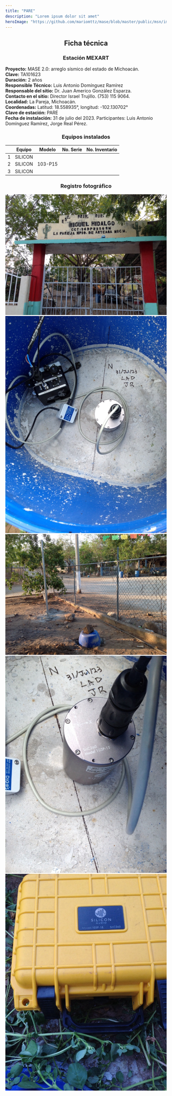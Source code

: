 ```yaml
---
title: "PARE"
description: "Lorem ipsum dolor sit amet"
heroImage: "https://github.com/mariomttz/mase/blob/master/public/msn/images/blog/pare/pare_1.jpg?raw=true"
---
```


<div align="center">

## Ficha técnica

### Estación MEXART

</div>

**Proyecto:** MASE 2.0: arreglo sísmico del estado de Michoacán.  
**Clave:** TA101623  
**Duración:** 2 años  
**Responsible Técnico:** Luis Antonio Domínguez Ramírez  
**Responsable del sitio:** Dr. Juan Americo González Esparza.  
**Contacto en el sitio:** Director Israel Trujillo. (753) 115 9064.  
**Localidad:** La Pareja, Michoacán.  
**Coordenadas:** Latitud: 18.558935°, longitud: -102.130702°  
**Clave de estación:** PARE  
**Fecha de instalación:** 31 de julio del 2023. Participantes: Luis Antonio Domínguez Ramírez, Jorge Real Pérez.

<div align="center">

### Equipos instalados

</div>

|     | Equipo  | Modelo  | No. Serie | No. Inventario |
| --- | ------- | ------- | --------- | -------------- |
| 1   | SILICON |         |           |                |
| 2   | SILICON | 103-P15 |           |                |
| 3   | SILICON |         |           |                |

<div align="center">

### Registro fotográfico

</div>

![pare_1](https://github.com/mariomttz/mase/blob/master/public/msn/images/blog/pare/pare_1.jpg?raw=true)  
![pare_2](https://github.com/mariomttz/mase/blob/master/public/msn/images/blog/pare/pare_2.jpg?raw=true)  
![pare_3](https://github.com/mariomttz/mase/blob/master/public/msn/images/blog/pare/pare_3.jpg?raw=true)  
![pare_4](https://github.com/mariomttz/mase/blob/master/public/msn/images/blog/pare/pare_4.jpg?raw=true)  
![pare_5](https://github.com/mariomttz/mase/blob/master/public/msn/images/blog/pare/pare_5.jpg?raw=true)
